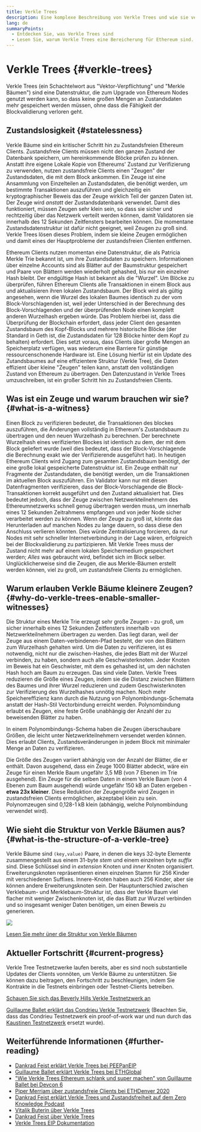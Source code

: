 ```yaml
---
title: Verkle Trees
description: Eine komplexe Beschreibung von Verkle Trees und wie sie verwendet werden, um Ethereum zu verbessern
lang: de
summaryPoints:
  - Entdecken Sie, was Verkle Trees sind
  - Lesen Sie, warum Verkle Trees eine Bereicherung für Ethereum sind.
---
```


# Verkle Trees {#verkle-trees}

Verkle Trees (ein Schachtelwort aus "Vektor-Verpflichtung" und "Merkle Bäumen") sind eine Datenstruktur, die zum Upgrade von Ethereum Nodes genutzt werden kann, so dass keine großen Mengen an Zustandsdaten mehr gespeichert werden müssen, ohne dass die Fähigkeit der Blockvalidierung verloren geht.

## Zustandslosigkeit {#statelessness}

Verkle Bäume sind ein kritischer Schritt hin zu Zustandsfreien Ethereum Clients. Zustandsfreie Clients müssen nicht den ganzen Zustand der Datenbank speichern, um hereinkommende Blöcke prüfen zu können. Anstatt ihre eigene Lokale Kopie von Ethereums' Zustand zur Verifizierung zu verwenden, nutzen zustandsfreie Clients einen "Zeugen" der Zustandsdaten, die mit dem Block ankommen. Ein Zeuge ist eine Ansammlung von Einzelteilen an Zustandsdaten, die benötigt werden, um bestimmte Transaktionen auszuführen und gleichzeitig ein kryptographischer Beweis das der Zeuge wirklich Teil der ganzen Daten ist. Der Zeuge wird _anstatt_ der Zustandsdatenbank verwendet. Damit dies funktioniert, müssen Zeugen sehr klein sein, so dass sie sicher und rechtzeitig über das Netzwerk verteilt werden können, damit Validatoren sie innerhalb des 12 Sekunden Zeitfensters bearbeiten können. Die momentane Zustandsdatenstruktur ist dafür nicht geeignet, weil Zeugen zu groß sind. Verkle Trees lösen dieses Problem, indem sie kleine Zeugen ermöglichen und damit eines der Hauptprobleme der zustandsfreien Clienten entfernen.

<ExpandableCard title="Warum wollen wir zustandsfreie Clients?" eventCategory="/roadmap/verkle-trees" eventName="clicked why do we want stateless clients?">

Ethereum Clients nutzen momentan eine Datenstruktur, die als Patricia Merkle Trie bekannt ist, um ihre Zustandsdaten zu speichern. Informationen über einzelne Accounts sind als Blätter auf der Baumstruktur gespeichert und Paare von Blättern werden wiederholt gehashed, bis nur ein einzelner Hash bleibt. Der endgültige Hash ist bekannt als die "Wurzel". Um Blöcke zu überprüfen, führen Ethereum Clients alle Transaktionen in einem Block aus und aktualisieren ihren lokalen Zustandsbaum. Der Block wird als gültig angesehen, wenn die Wurzel des lokalen Baumes identisch zu der vom Block-Vorschlagenden ist, weil jeder Unterschied in der Berechnung des Block-Vorschlagenden und der überprüfenden Node einen komplett anderen Wurzelhash ergeben würde. Das Problem hierbei ist, dass die Überprüfung der Blockchain erfordert, dass jeder Client den gesamten Zustandsbaum des Kopf-Blocks und mehrere historische Blöcke (der Standard in Geth ist, die Zustandsdaten für 128 Blöcke hinter dem Kopf zu behalten) erfordert. Dies setzt voraus, dass Clients über große Mengen an Speicherplatz verfügen, was wiederum eine Barriere für günstige ressourcenschonende Hardware ist. Eine Lösung hierfür ist ein Update des Zutandsbaumes auf eine effizientere Struktur (Verkle Tree), die Daten effizient über kleine "Zeugen" teilen kann, anstatt den vollständigen Zustand von Ethereum zu übertragen. Den Datenzustand in Verkle Trees umzuschreiben, ist ein großer Schritt hin zu Zustandsfreien Clients.

</ExpandableCard>

## Was ist ein Zeuge und warum brauchen wir sie? {#what-is-a-witness}

Einen Block zu verifizieren bedeutet, die Transaktionen des blockes auszuführen, die Änderungen vollständig in Ethereum's Zustandsbaum zu übertragen und den neuen Wurzelhash zu berechnen. Der berechnete Wurzelhash eines verifizierten Blockes ist identisch zu dem, der mit dem Block geliefert wurde (weil dies bedeutet, dass der Block-Vorschlagende die Berechnung exakt wie der Verifizierende ausgeführt hat). In heutigen Ethereum Clients wird Zugang zum gesamten Zustandsbaum benötigt, der eine große lokal gespeicherte Datenstruktur ist. Ein Zeuge enthält nur Fragmente der Zustandsdaten, die benötigt werden, um die Transaktionen im aktuellen Block auszuführen. Ein Validator kann nur mit diesen Datenfragmenten verifizieren, dass der Block-Vorschlagende die Block-Transaktionen korrekt ausgeführt und den Zustand aktualisiert hat. Dies bedeutet jedoch, dass der Zeuge zwischen Netzwerkteilnehmern des Ethereumnetzwerks schnell genug übertragen werden muss, um innerhalb eines 12 Sekunden Zeitrahmens empfangen und von jeder Node sicher verarbeitet werden zu können. Wenn der Zeuge zu groß ist, könnte das Herunterladen auf manchen Nodes zu lange dauern, so dass diese den Anschluss verlieren könnten. Dies würde Zentralisierung forcieren, da nur Nodes mit sehr schneller Internetverbindung in der Lage wären, erfolgreich bei der Blockvalidierung zu partizipieren. Mit Verkle Trees muss der Zustand nicht mehr auf einem lokalen Speichermedium gespeichert werden; _Alles_ was gebraucht wird, befindet sich im Block selber. Unglücklicherweise sind die Zeugen, die aus Merkle-Bäumen erstellt werden können, viel zu groß, um zustandsfreie Clients zu ermöglichen.

## Warum erlauben Verkle Bäume kleinere Zeugen? {#why-do-verkle-trees-enable-smaller-witnesses}

Die Struktur eines Merkle Trie erzeugt sehr große Zeugen - zu groß, um sicher innerhalb eines 12 Sekunden Zeitfensters innerhalb von Netzwerkteilnehmern übertragen zu werden. Das liegt daran, weil der Zeuge aus einem Daten-verbindenen-Pfad besteht, der von den Blättern zum Wurzelhash gehalten wird. Um die Daten zu verifizieren, ist es notwendig, nicht nur die zwischen-Hashes, die jedes Blatt mit der Wurzel verbinden, zu haben, sondern auch alle Geschwisterknoten. Jeder Knoten im Beweis hat ein Geschwister, mit dem es gehashed ist, um den nächsten Hash hoch am Baum zu erzeugen. Das sind viele Daten. Verkle Trees reduzieren die Größe eines Zeugen, indem sie die Distanz zwischen Blättern des Baumes und ihrer Wurzel reduzieren und zudem Geschwisterknoten zur Verifizierung des Wurzelhashes unnötig machen. Noch mehr Speichereffizienz kann durch die Nutzung von Polynombindungs-Schemata anstatt der Hash-Stil Vectorbindung erreicht werden. Polynombindung erlaubt es Zeugen, eine feste Größe unabhängig der Anzahl der zu beweisenden Blätter zu haben.

In einem Polynombindungs-Schema haben die Zeugen überschaubare Größen, die leicht unter Netzwerkteilnehmern versendet werden können. Dies erlaubt Clients, Zustandsveränderungen in jedem Block mit minimaler Menge an Daten zu verifizieren.

<ExpandableCard title="Exakt wieviel können Verkle Bäume die Zeugengröße reduzieren?" eventCategory="/roadmap/verkle-trees" eventName="clicked exactly how much can Verkle trees reduce witness size?">

Die Größe des Zeugen variiert abhängig von der Anzahl der Blätter, die er enthält. Davon ausgehend, dass ein Zeuge 1000 Blätter abdeckt, wäre ein Zeuge für einen Merkle Baum ungefähr 3,5 MB (von 7 Ebenen im Trie ausgehend). Ein Zeuge für die selben Daten in einem Verkle Baum (von 4 Ebenen zum Baum ausgehend) würde ungefähr 150 kB an Daten ergeben -**etwa 23x kleiner**. Diese Reduktion der Zeugengröße wird Zeugen in zustandsfreien Clients ermöglichen, akzeptabel klein zu sein. Polynomzeugen sind 0,128-1 kB klein (abhängig, welche Polynombindung verwendet wird).

</ExpandableCard>

## Wie sieht die Struktur von Verkle Bäumen aus? {#what-is-the-structure-of-a-verkle-tree}

Verkle Bäume sind `(key,value)` Paare, in denen die keys 32-byte Elemente zusammengestellt aus einem 31-byte _stem_ und einem einzelnen byte _suffix_ sind. Diese Schlüssel sind in _extension_ Knoten und _inner_ Knoten organisiert. Erweiterungsknoten repräsentieren einen einzelnen Stamm für 256 Kinder mit verschiedenen Suffixes. Innere-Knoten haben auch 256 Kinder, aber sie können andere Erweiterungsknoten sein. Der Hauptunterschied zwischen Verklebaum- und Merklebaum-Struktur ist, dass der Verkle Baum viel flacher mit weniger Zwischenknoten ist, die das Blatt zur Wurzel verbinden und so insgesamt weniger Daten benötigen, um einen Beweis zu generieren.

![](./verkle.png)

[Lesen Sie mehr üner die Struktur von Verkle Bäumen](https://blog.ethereum.org/2021/12/02/verkle-tree-structure)

## Aktueller Fortschritt {#current-progress}

Verkle Tree Testnetzwerke laufen bereits, aber es sind noch substantielle Updates der Clients vonnöten, um Verkle Bäume zu unterstützen. Sie können dazu beitragen, den Fortschritt zu beschleunigen, indem Sie Kontrakte in die Testnets einbringen oder Testnet-Clients betreiben.

[Schauen Sie sich das Beverly Hills Verkle Testnetzwerk an](https://beverlyhills.ethpandaops.io)

[Guillaume Ballet erklärt das Condrieu Verkle Testnetzwerk](https://www.youtube.com/watch?v=cPLHFBeC0Vg) (Beachten Sie, dass das Condrieu Testnetzwerk ein proof-of-work war und nun durch das [Kaustinen Testnetzwerk](https://kaustinen.ethdevops.io) ersetzt wurde).

## Weiterführende Informationen {#further-reading}

- [Dankrad Feist erklärt Verkle Trees bei PEEPanEIP](https://www.youtube.com/watch?v=RGJOQHzg3UQ)
- [Guillaume Ballet erklärt Verkle Trees bei ETHGlobal](https://www.youtube.com/watch?v=f7bEtX3Z57o)
- ["Wie Verkle Trees Ethereum schlank und super machen" von Guillaume Ballet bei Devcon 6](https://www.youtube.com/watch?v=Q7rStTKwuYs)
- [Piper Merriam über zustandsfreie Clients bei ETHDenver 2020](https://www.youtube.com/watch?v=0yiZJNciIJ4)
- [Dankrad Feist erklärt Verkle Trees und Zustandsfreiheit auf dem Zero Knowledge Podcast](https://zeroknowledge.fm/episode-202-stateless-ethereum-verkle-tries-with-dankrad-feist/)
- [Vitalik Buterin über Verkle Trees](https://vitalik.ca/general/2021/06/18/verkle.html)
- [Dankrad Feist über Verkle Trees](https://dankradfeist.de/ethereum/2021/06/18/verkle-trie-for-eth1.html)
- [Verkle Trees EIP Dokumentation](https://notes.ethereum.org/@vbuterin/verkle_tree_eip#Illustration)
